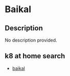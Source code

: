 # Baikal

## Description

No description provided.

## k8 at home search

- [baikal](https://nanne.dev/k8s-at-home-search/#/baikal)

